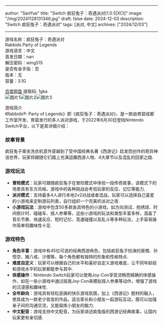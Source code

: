 
---
author: "SanYue"
title: "Switch 疯狂兔子：奇遇派对[1.0.5|XCI]"
image: "/img/20241128131346.jpg"
draft: false
date: 2024-12-03
description: "Switch 疯狂兔子：奇遇派对"
tags: [派对, 中文]
archives: ["2024/12/03"]

---

游戏名称：疯狂兔子：奇遇派对   
Rabbids Party of Legends    
游戏语言：中文  
首发日期：nan  
解压密码：wing515  
是否有金手指：否  
版本：无   
容量：3.1G

[百度网盘](https://pan.baidu.com/s/1_dmWrKsBYCtNx5UCeztODg) 提取码: 1gka  
![图片1](/img/sch075.jpg)![图片2](/img/sch072.jpg)![图片3](/img/sch074.jpg)  

游戏简介  
《Rabbids®: Party of Legends》即《疯狂兔子：奇遇派对》，是一款由育碧成都工作室开发、育碧发行的多人派对游戏，于2022年6月30日登陆Nintendo Switch平台，以下是其详细介绍：

### 故事背景
疯狂兔子乘坐洗衣机意外穿越到了受中国经典名著《西游记》启发而创作的奇异神话世界，玩家将跟随它们踏上充满逗趣西游人物、4大章节以及混乱的回家之路.

### 游戏玩法
- **冒险模式**：玩家可跟随疯狂兔子在冒险模式中体验一段传奇故事，该模式下的场景具有东方风格，游戏中的各种挑战会考验玩家的反应、记忆等能力.
- **派对模式**：支持最多4人进行本地2v2对战或者混战，玩家可以选择自己喜爱的小游戏来定制游玩列表，自行组织一个完美的派对之夜.
- **小游戏玩法**：游戏中包含50多款各具特色的小游戏，如方向测试、抢绣球、时间倒计时、碰碰车、摇人参果等，这些小游戏的玩法和类型丰富多样，涵盖了音乐节奏、快速反应、短时记忆、竞速碰撞以及乱斗等多种玩法，上手容易操作简单但趣味性十足.

### 游戏特色
- **角色丰富**：游戏中有45位可选的经典西游角色，包括疯狂兔子扮演的唐僧、孙悟空、猪八戒、沙僧等，每个角色都有独特的形象和性格特点.
- **难度自定义**：玩家可以根据自己的水平和喜好自定义游戏难度，让不同年龄段和游戏水平的玩家都能参与其中.
- **体感操作**：Nintendo Switch玩家可以使用Joy-Con享受流畅而精确的体感操作，如在一些小游戏中通过摇晃Joy-Con来模拟摇人参果等动作，增强了游戏的沉浸感和趣味性.
- **全年龄向**：游戏具有轻松恶搞的快乐游戏氛围，加上《西游记》题材的融入，使其成为一款老少皆宜的作品，适合家长和小朋友一起游玩互动，既可以加强亲子间的沟通交流，又能锻炼小朋友的脑力.
- **中文配音**：游戏支持中文配音，为玩家讲述疯兔版的西游记经典故事，让国内玩家更有亲切感.
 
